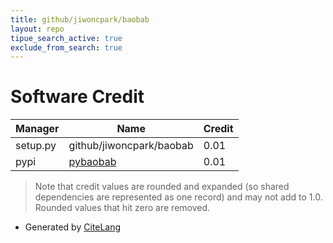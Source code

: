 ```yaml
---
title: github/jiwoncpark/baobab
layout: repo
tipue_search_active: true
exclude_from_search: true
---
```

# Software Credit

|Manager|Name|Credit|
|-------|----|------|
|setup.py|github/jiwoncpark/baobab|0.01|
|pypi|[pybaobab](https://github.com/jiwoncpark/baobab)|0.01|


> Note that credit values are rounded and expanded (so shared dependencies are represented as one record) and may not add to 1.0. Rounded values that hit zero are removed.


- Generated by [CiteLang](https://github.com/vsoch/citelang)
